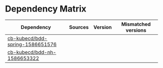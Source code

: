# Dependency Matrix

Dependency | Sources | Version | Mismatched versions
---------- | ------- | ------- | -------------------
[cb-kubecd/bdd-spring-1586651576](https://github.com/cb-kubecd/bdd-spring-1586651576.git) |  | []() | 
[cb-kubecd/bdd-nh-1586653322](https://github.com/cb-kubecd/bdd-nh-1586653322.git) |  | []() | 
